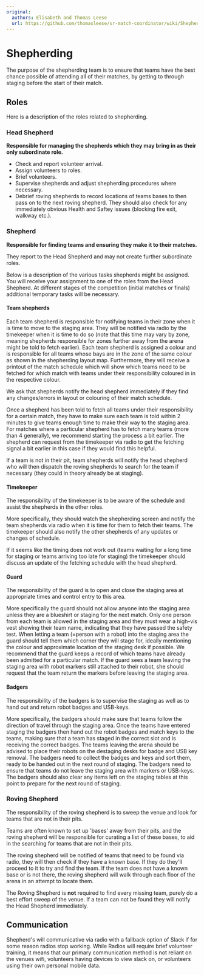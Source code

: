 ```yaml
---
original:
  authors: Elisabeth and Thomas Leese
  url: https://github.com/thomasleese/sr-match-coordinator/wiki/Shepherding
---
```

# Shepherding

The purpose of the shepherding team is to ensure that teams have the best chance possible of attending all of their matches, by getting to through staging before the start of their match.

## Roles

Here is a description of the roles related to shepherding.

### Head Shepherd

**Responsible for managing the shepherds which they may bring in as their only subordinate role.**

- Check and report volunteer arrival.
- Assign volunteers to roles.
- Brief volunteers.
- Supervise shepherds and adjust shepherding procedures where necessary.
- Debrief roving shepherds to record locations of teams bases to then pass on to the next roving shepherd. They should also check for any immediately obvious Health and Saftey issues (blocking fire exit, walkway etc.).

### Shepherd

**Responsible for finding teams and ensuring they make it to their matches.**

They report to the Head Shepherd and may not create further subordinate roles.

Below is a description of the various tasks shepherds might be assigned. You will receive your assignment to one of the roles from the Head Shepherd. At different stages of the competition (initial matches or finals) additional temporary tasks will be necessary.

#### Team shepherds

Each team shepherd is responsible for notifying teams in their zone when it is time to move to the staging area. They will be notified via radio by the timekeeper when it is time to do so (note that this time may vary by zone, meaning shepherds responsible for zones further away from the arena might be told to fetch earlier). Each team shepherd is assigned a colour and is responsible for all teams whose bays are in the zone of the same colour as shown in the shepherding layout map. Furthermore, they will receive a printout of the match schedule which will show which teams need to be fetched for which match with teams under their responsibility coloured in in the respective colour.

We ask that shepherds notify the head shepherd immediately if they find any changes/errors in layout or colouring of their match schedule.

Once a shepherd has been told to fetch all teams under their responsibility for a certain match, they have to make sure each team is told within 2 minutes to give teams enough time to make their way to the staging area. For matches where a particular shepherd has to fetch many teams (more than 4 generally), we recommend starting the process a bit earlier. The shepherd can request from the timekeeper via radio to get the fetching signal a bit earlier in this case if they would find this helpful.

If a team is not in their pit, team shepherds will notify the head shepherd who will then dispatch the roving shepherds to search for the team if necessary (they could in theory already be at staging).

#### Timekeeper

The responsibility of the timekeeper is to be aware of the schedule and assist the shepherds in the other roles.

More specifically, they should watch the shepherding screen and notify the team shepherds via radio when it is time for them to fetch their teams. The timekeeper should also notify the other shepherds of any updates or changes of schedule.

If it seems like the timing does not work out (teams waiting for a long time for staging or teams arriving too late for staging) the timekeeper should discuss an update of the fetching schedule with the head shepherd.

#### Guard

The responsibility of the guard is to open and close the staging area at appropriate times and control entry to this area.

More specifically the guard should not allow anyone into the staging area unless they are a blueshirt or staging for the next match. Only one person from each team is allowed in the staging area and they must wear a high-vis vest showing their team name, indicating that they have passed the safety test. When letting a team (=person with a robot) into the staging area the guard should tell them which corner they will stage for, ideally mentioning the colour and approximate location of the staging desk if possible. We recommend that the guard keeps a record of which teams have already been admitted for a particular match. If the guard sees a team leaving the staging area with robot markers still attached to their robot, she should request that the team return the markers before leaving the staging area.

#### Badgers

The responsibility of the badgers is to supervise the staging as well as to hand out and return robot badges and USB-keys.

More specifically, the badgers should make sure that teams follow the direction of travel through the staging area. Once the teams have entered staging the badgers then hand out the robot badges and match keys to the teams, making sure that a team has staged in the correct slot and is receiving the correct badges. The teams leaving the arena should be advised to place their robots on the destaging desks for badge and USB key removal. The badgers need to collect the badges and keys and sort them, ready to be handed out in the next round of staging. The badgers need to ensure that teams do not leave the staging area with markers or USB-keys. The badgers should also clear any items left on the staging tables at this point to prepare for the next round of staging.

### Roving Shepherd
The responsibility of the roving shepherd is to sweep the venue and look for teams that are not in their pits.

Teams are often known to set up 'bases' away from their pits, and the roving shepherd will be responsible for curating a list of these bases, to aid in the searching for teams that are not in their pits.

The roving shepherd will be notified of teams that need to be found via radio, they will then check if they have a known base. If they do they'll proceed to it to try and find the team. If the team does not have a known base or is not there, the roving shepherd will walk through each floor of the arena in an attempt to locate them.

The Roving Shepherd is **not** required to find every missing team, purely do a best effort sweep of the venue. If a team can not be found they will notify the Head Shepherd immediately.

## Communication
Shepherd's will communicative via radio with a fallback option of Slack if for some reason radios stop working. While Radios will require brief volunteer training, it means that our primary communication method is not reliant on the venues wifi, volunteers having devices to view slack on, or volunteers using their own personal mobile data.
